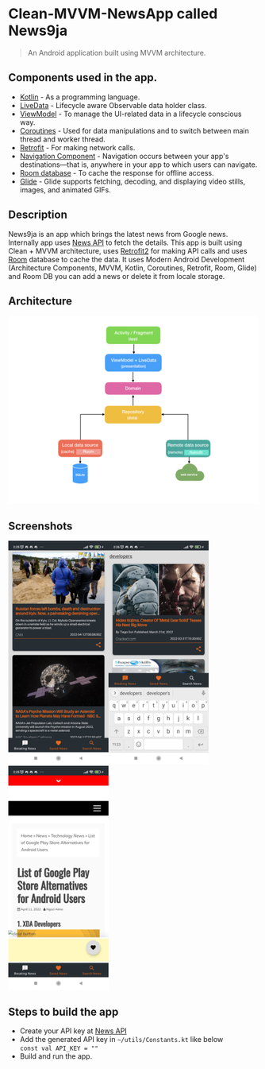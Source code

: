 ﻿
# Clean-MVVM-NewsApp called News9ja

> An Android application built using MVVM architecture.
> 

## Components used in the app.
- [Kotlin](https://kotlinlang.org/) - As a programming language.
- [LiveData](https://developer.android.com/topic/libraries/architecture/livedata) - Lifecycle aware Observable data holder class.
- [ViewModel](https://developer.android.com/topic/libraries/architecture/viewmodel) - To manage the UI-related data in a lifecycle conscious way.
- [Coroutines](https://developer.android.com/kotlin/coroutines) - Used for data manipulations and to switch between main thread and worker thread.
- [Retrofit](https://square.github.io/retrofit/) - For making network calls.
- [Navigation Component](https://developer.android.com/guide/navigation/navigation-getting-started) - Navigation occurs between your app's destinations—that is, anywhere in your app to which users can navigate.
- [Room database](https://developer.android.com/topic/libraries/architecture/room) - To cache the response for offline access.
- [Glide](https://github.com/bumptech/glide) - Glide supports fetching, decoding, and displaying video stills, images, and animated GIFs.

## Description
News9ja is an app which brings the latest news from Google news. Internally app uses [News API](https://newsapi.org/) to fetch the details. This app is built using Clean + MVVM architecture, uses [Retrofit2](http://square.github.io/retrofit/) for making API calls and uses [Room](https://developer.android.com/topic/libraries/architecture/room.html) database to cache the data. It uses Modern Android Development (Architecture Components, MVVM, Kotlin, Coroutines, Retrofit, Room, Glide) and Room DB you can add a news or delete it from locale storage.

## Architecture
![Architecture](https://github.com/Naveentp/Clean-MVVM-NewsApp/blob/master/ART/clean_mvvm.jpeg)

## Screenshots
<img alt="NewsApp" height="450px" src="https://github.com/Chinex-Boroja/News9ja/blob/main/app/src/main/res/drawable/scbreaking.jpg"/><img alt="NewsApp" height="450px" src="https://github.com/Chinex-Boroja/News9ja/blob/main/app/src/main/res/drawable/scsearch.jpg"/><img alt="NewsApp" height="450px" src="https://github.com/Chinex-Boroja/News9ja/blob/main/app/src/main/res/drawable/scwebview.jpg"/>

## Steps to build the app
- Create your API key at [News API](https://newsapi.org/)
- Add the generated API key in `~/utils/Constants.kt` like below  
`const val API_KEY = ""`
- Build and run the app.

